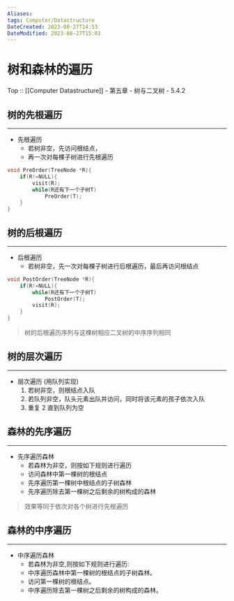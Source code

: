 ```yaml
---
Aliases: 
tags: Computer/Datastructure 
DateCreated: 2023-08-27T14:53
DateModified: 2023-08-27T15:03
---
```

# 树和森林的遍历

Top :: [[Computer Datastructure]] - 第五章 - 树与二叉树 - 5.4.2

## 树的先根遍历
---
- 先根遍历
	- 若树非空，先访问根结点，
	- 再一次对每棵子树进行先根遍历

```cpp
void PreOrder(TreeNode *R){
	if(R!=NULL){
		visit(R);
		while(R还有下一个子树T)
			PreOrder(T);
	}
}
```

## 树的后根遍历
---
- 后根遍历
	- 若树非空，先一次对每棵子树进行后根遍历，最后再访问根结点

```cpp
void PostOrder(TreeNode *R){
	if(R!=NULL){
		while(R还有下一个子树T)
			PostOrder(T);
		visit(R);
	}
}
```

> 树的后根遍历序列与这棵树相应二叉树的中序序列相同

## 树的层次遍历
---
- 层次遍历 (用队列实现)
	1. 若树非空，则根结点入队
	2. 若队列非空，队头元素出队并访问，同时将该元素的孩子依次入队
	3. 重复 2 直到队列为空

## 森林的先序遍历
---
- 先序遍历森林
	- 若森林为非空，则按如下规则进行遍历
	- 访问森林中第一棵树的根结点
	- 先序遍历第一棵树中根结点的子树森林
	- 先序遍历除去第一棵树之后剩余的树构成的森林

 > 效果等同于依次对各个树进行先根遍历

## 森林的中序遍历
---
- 中序遍历森林
	- 若森林为非空,则按如下规则进行遍历: 
	- 中序遍历森林中第一棵树的根结点的子树森林。 
	- 访问第一棵树的根结点。 
	- 中序遍历除去第一棵树之后剩余的树构成的森林。